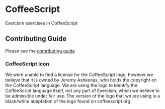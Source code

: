 # CoffeeScript

Exercism exercises in CoffeeScript

## Contributing Guide

Please see the [contributing guide](https://github.com/exercism/x-api/blob/master/CONTRIBUTING.md#the-exercise-data)


### CoffeeScript icon
We were unable to find a license for the CoffeeScript logo, however we believe that it is owned by Jeremy Ashkenas, who holds the copyright on the CoffeeScript language.
We are using the logo to identify the CoffeeScript language itself, not any part of Exercism, which we believe to be admissible under fair use.
The version of the logo that we are using is a black/white adaptation of the logo found on coffeescript.org.
